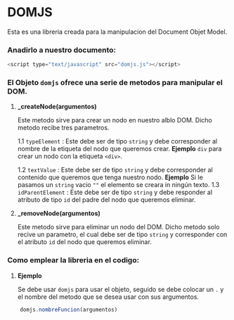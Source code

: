 # DOMJS

Esta es una libreria creada para la manipulacion del Document Objet Model.


### Anadirlo a nuestro documento: 

```javascript
<script type="text/javascript" src="domjs.js"></script>
```
### El Objeto ```domjs``` ofrece una serie de metodos para manipular el DOM.

1. **_createNode(argumentos)**
	
	Este metodo sirve para crear un nodo en nuestro alblo DOM. Dicho metodo recibe tres parametros.

	1.1 ```typeElement``` : Este debe ser de tipo ```string``` y debe corresponder al nombre de la etiqueta del nodo que queremos crear.
	**Ejemplo** ```div``` para crear un nodo con la etiqueta ```<div>```.

	1.2 ```textValue``` : Este debe ser de tipo ```string``` y debe corresponder al contenido que queremos que tenga nuestro nodo.
	**Ejemplo** Si le pasamos un ```string``` vacio ```""``` el elemento se creara in ningún texto.
	1.3 ```idParentElement``` : Este debe ser de tipo ```string``` y debe responder al atributo de tipo ```id``` del padre del nodo que queremos eliminar.  

2. **_removeNode(argumentos)**

	Este metodo sirve para eliminar un nodo del DOM. Dicho metodo solo recive un parametro, el cual debe ser de tipo ```string``` y corresponder con el atributo ```id``` del nodo que queremos eliminar.

### Como emplear la libreria en el codigo:

1. **Ejemplo**

	Se debe usar ```domjs``` para usar el objeto, seguido se debe colocar un ```.``` y el nombre del metodo que se desea usar con sus argumentos.

```javascript
	domjs.nombreFuncion(argumentos)
```
